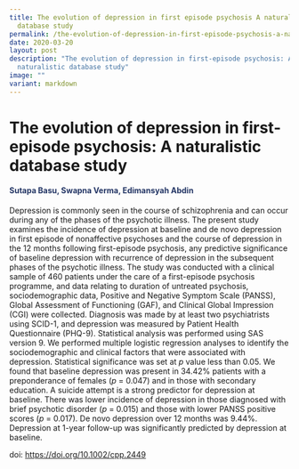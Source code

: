 ```yaml
---
title: The evolution of depression in first episode psychosis A naturalistic
  database study
permalink: /the-evolution-of-depression-in-first-episode-psychosis-a-naturalistic-database-study/
date: 2020-03-20
layout: post
description: "The evolution of depression in first-episode psychosis: A
  naturalistic database study"
image: ""
variant: markdown
---
```

<h1>The evolution of depression in first-episode psychosis: A naturalistic database study</h1>
<h4 style="color:#243665"><strong>Sutapa Basu, Swapna Verma, Edimansyah Abdin</strong></h4>
<p>Depression is commonly seen in the course of schizophrenia and can occur
during any of the phases of the psychotic illness. The present study examines
the incidence of depression at baseline and de novo depression in first
episode of nonaffective psychoses and the course of depression in the 12
months following first-episode psychosis, any predictive significance of
baseline depression with recurrence of depression in the subsequent phases
of the psychotic illness. The study was conducted with a clinical sample
of 460 patients under the care of a first-episode psychosis programme,
and data relating to duration of untreated psychosis, sociodemographic
data, Positive and Negative Symptom Scale (PANSS), Global Assessment of
Functioning (GAF), and Clinical Global Impression (CGI) were collected.
Diagnosis was made by at least two psychiatrists using SCID-1, and depression
was measured by Patient Health Questionnaire (PHQ-9). Statistical analysis
was performed using SAS version 9. We performed multiple logistic regression
analyses to identify the sociodemographic and clinical factors that were
associated with depression. Statistical significance was set at <em>p</em> value
less than 0.05. We found that baseline depression was present in 34.42%
patients with a preponderance of females (<em>p</em> = 0.047) and in those
with secondary education. A suicide attempt is a strong predictor for depression
at baseline. There was lower incidence of depression in those diagnosed
with brief psychotic disorder (<em>p</em> = 0.015) and those with lower
PANSS positive scores (<em>p</em> = 0.017). De novo depression over 12 months
was 9.44%. Depression at 1-year follow-up was significantly predicted by
depression at baseline.</p>

doi: https://doi.org/10.1002/cpp.2449